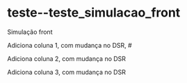 # teste--teste_simulacao_front
Simulação front

Adiciona coluna 1, com mudança no DSR, #

Adiciona coluna 2, com mudança no DSR

Adiciona coluna 3, com mudança no DSR